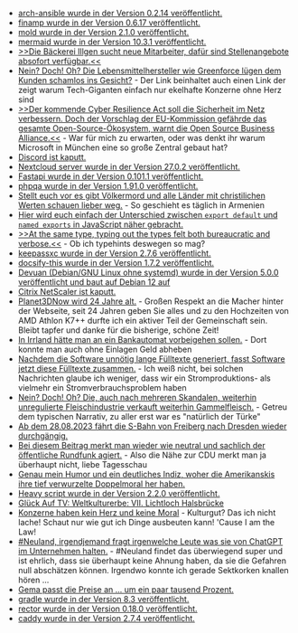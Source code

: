 * [arch-ansible wurde in der Version 0.2.14 veröffentlicht.](https://github.com/binary-manu/arch-ansible/discussions/31)
* [finamp wurde in der Version 0.6.17 veröffentlicht.](https://github.com/jmshrv/finamp/releases/tag/0.6.17)
* [mold wurde in der Version 2.1.0 veröffentlicht.](https://github.com/rui314/mold/releases/tag/v2.1.0)
* [mermaid wurde in der Version 10.3.1 veröffentlicht.](https://github.com/mermaid-js/mermaid/releases/tag/v10.3.1)
* [>>Die Bäckerei Illgen sucht neue Mitarbeiter, dafür sind Stellenangebote absofort verfügbar.<<](https://www.youtube.com/watch?v=hIYEgycVFFs)
* [Nein? Doch! Oh? Die Lebensmittelhersteller wie Greenforce lügen dem Kunden schamlos ins Gesicht?](https://www.onli-blogging.de/2292/Linksammlung-322023.html) - Der Link beinhaltet auch einen Link der zeigt warum Tech-Giganten einfach nur ekelhafte Konzerne ohne Herz sind
* [>>Der kommende Cyber Resilience Act soll die Sicherheit im Netz verbessern. Doch der Vorschlag der EU-Kommission gefährde das gesamte Open-Source-Ökosystem, warnt die Open Source Business Alliance.<<](https://netzpolitik.org/2023/interessensverband-warnt-cyber-resilience-act-gefaehrdet-open-source/) - War für mich zu erwarten, oder was denkt ihr warum Microsoft in München eine so große Zentral gebaut hat?
* [Discord ist kaputt.](http://blog.fefe.de/?ts=9a24464f)
* [Nextcloud server wurde in der Version 27.0.2 veröffentlicht.](https://github.com/nextcloud/server/releases/tag/v27.0.2)
* [Fastapi wurde in der Version 0.101.1 veröffentlicht.](https://github.com/tiangolo/fastapi/releases/tag/0.101.1)
* [phpqa wurde in der Version 1.91.0 veröffentlicht.](https://github.com/jakzal/phpqa/releases/tag/v1.91.0)
* [Stellt euch vor es gibt Völkermord und alle Länder mit christilichen Werten schauen lieber weg.](https://martinsonneborn.de/voelkermord/) - So geschieht es täglich in Armenien
* [Hier wird euch einfach der Unterschied zwischen `export default` und `named exports` in JavaScript näher gebracht.](https://www.freecodecamp.org/news/difference-between-default-and-named-exports-in-javascript/)
* [>>At the same type, typing out the types felt both bureaucratic and verbose.<<](https://utcc.utoronto.ca/~cks/space/blog/python/TypeHintsBriefBrush) - Ob ich typehints deswegen so mag?
* [keepassxc wurde in der Version 2.7.6 veröffentlicht.](https://github.com/keepassxreboot/keepassxc/releases/tag/2.7.6)
* [docsify-this wurde in der Version 1.7.2 veröffentlicht.](https://github.com/hibbitts-design/docsify-this/releases/tag/v1.7.2)
* [Devuan (Debian/GNU Linux ohne systemd) wurde in der Version 5.0.0 veröffentlicht und baut auf Debian 12 auf](https://lwn.net/ml/devuan-devel/20230815152733.e6hlowjxwgwcngli@napoli/)
* [Citrix NetScaler ist kaputt.](https://www.bleepingcomputer.com/news/security/almost-2-000-citrix-netscaler-servers-backdoored-in-hacking-campaign/)
* [Planet3DNow wird 24 Jahre alt.](https://www.planet3dnow.de/cms/68051-planet-3dnow-wird-24/) - Großen Respekt an die Macher hinter der Webseite, seit 24 Jahren geben Sie alles und zu den Hochzeiten von AMD Athlon K7++ durfte ich ein aktiver Teil der Gemeinschaft sein. Bleibt tapfer und danke für die bisherige, schöne Zeit!
* [In Irrland hätte man an ein Bankautomat vorbeigehen sollen.](http://blog.fefe.de/?ts=9a2257ad) - Dort konnte man auch ohne Einlagen Geld abheben
* [Nachdem die Software unnötig lange Fülltexte generiert, fasst Software jetzt diese Fülltexte zusammen.](http://blog.fefe.de/?ts=9a225df1) - Ich weiß nicht, bei solchen Nachrichten glaube ich weniger, dass wir ein Stromproduktions- als vielmehr ein Stromverbrauchsproblem haben
* [Nein? Doch! Oh? Die, auch nach mehreren Skandalen, weiterhin unregulierte Fleischindustrie verkauft weiterhin Gammelfleisch.](http://blog.fefe.de/?ts=9a225e76) - Getreu dem typischen Narrativ, zu aller erst war es "natürlich der Türke"
* [Ab dem 28.08.2023 fährt die S-Bahn von Freiberg nach Dresden wieder durchgängig.](https://www.mdr.de/nachrichten/sachsen/chemnitz/freiberg/vvo-sbahn-nahverkehr-strecke-pendler-100.html)
* [Bei diesem Beitrag merkt man wieder wie neutral und sachlich der öffentliche Rundfunk agiert.](http://blog.fefe.de/?ts=9a23dbde) - Also die Nähe zur CDU merkt man ja überhaupt nicht, liebe Tagesschau
* [Genau mein Humor und ein deutliches Indiz, woher die Amerikanskis ihre tief verwurzelte Doppelmoral her haben.](http://blog.fefe.de/?ts=9a23ea4d)
* [Heavy script wurde in der Version 2.2.0 veröffentlicht.](https://github.com/Heavybullets8/heavy_script/releases/tag/v2.2.0)
* [Glück Auf TV: Weltkulturerbe: VII. Lichtloch Halsbrücke](https://www.youtube.com/watch?v=G-9TTUzA-nc)
* [Konzerne haben kein Herz und keine Moral](https://netzpolitik.org/2023/wegen-100-jahre-alter-schallplatten-musikindustrie-verklagt-internet-archive/) - Kulturgut? Das ich nicht lache! Schaut nur wie gut ich Dinge ausbeuten kann! 'Cause I am the Law!
* [#Neuland, irgendjemand fragt irgenwelche Leute was sie von ChatGPT im Unternehmen halten.](https://www.borncity.com/blog/2023/08/17/75-der-deutschen-unternehmen-vertrauen-chatgpt/) - #Neuland findet das überwiegend super und ist ehrlich, dass sie überhaupt keine Ahnung haben, da sie die Gefahren null abschätzen können. Irgendwo konnte ich gerade Sektkorken knallen hören ...
* [Gema passt die Preise an ... um ein paar tausend Prozent.](https://blog.fefe.de/?ts=9a217ae8)
* [gradle wurde in der Version 8.3 veröffentlicht.](https://github.com/gradle/gradle/releases/tag/v8.3.0)
* [rector wurde in der Version 0.18.0 veröffentlicht.](https://github.com/rectorphp/rector/releases/tag/0.18.0)
* [caddy wurde in der Version 2.7.4 veröffentlicht.](https://github.com/caddyserver/caddy/releases/tag/v2.7.4)
